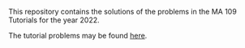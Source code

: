 This repository contains the solutions of the problems in the MA 109 Tutorials for the year 2022.

The tutorial problems may be found [here](https://ashwinabraham2021.github.io/MA-109-Tutorial-Solutions/MA_109_Tutorials.pdf).
